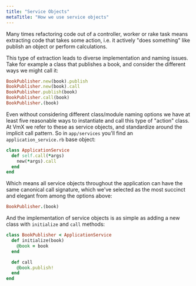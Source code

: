 ```yaml
---
title: "Service Objects"
metaTitle: "How we use service objects"
---
```


Many times refactoring code out of a controller, worker or rake task means
extracting code that takes some action, i.e. it actively "does something" like
publish an object or perform calculations.

This type of extraction leads to diverse implementation and naming issues. Take
for example a class that publishes a book, and consider the different ways we
might call it:

```ruby
BookPublisher.new(book).publish
BookPublisher.new(book).call
BookPublisher.publish(book)
BookPublisher.call(book)
BookPublisher.(book)
```

Even without considering different class/module naming options we have at least
five reasonable ways to instantiate and call this type of "action" class. At VmX
we refer to these as service objects, and standardize around the implicit call
pattern. So in `app/services` you'll find an `application_service.rb` base
object:

```ruby
class ApplicationService
  def self.call(*args)
    new(*args).call
  end
end
```

Which means all service objects throughout the application can have the same
canonical call signature, which we've selected as the most succinct and
elegant from among the options above:

```ruby
BookPublisher.(book)
```

And the implementation of service objects is as simple as adding a new class
with  `initialize` and `call` methods:

```ruby
class BookPublisher < ApplicationService
  def initialize(book)
    @book = book
  end

  def call
    @book.publish!
  end
end
```
